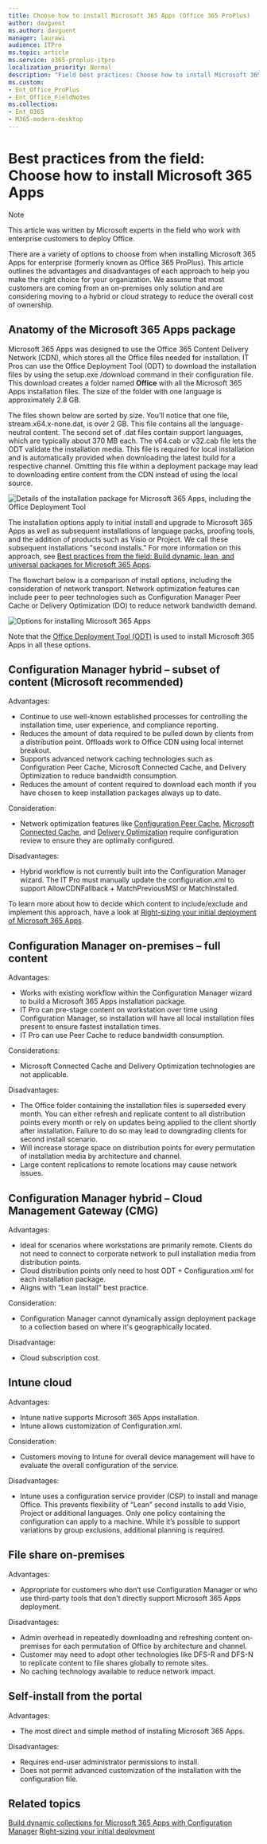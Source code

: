 ```yaml
---
title: Choose how to install Microsoft 365 Apps (Office 365 ProPlus)
author: davguent
ms.author: davguent
manager: laurawi
audience: ITPro 
ms.topic: article 
ms.service: o365-proplus-itpro
localization_priority: Normal
description: "Field best practices: Choose how to install Microsoft 365 Apps for enterprise (formerly known as Office 365 ProPlus)"
ms.custom: 
- Ent_Office_ProPlus
- Ent_Office_FieldNotes
ms.collection: 
- Ent_O365
- M365-modern-desktop
---
```


# Best practices from the field: Choose how to install Microsoft 365 Apps

> [!NOTE]
> This article was written by Microsoft experts in the field who work with enterprise customers to deploy Office.

There are a variety of options to choose from when installing Microsoft 365 Apps for enterprise (formerly known as Office 365 ProPlus).  This article outlines the advantages and disadvantages of each approach to help you make the right choice for your organization. We assume that most customers are coming from an on-premises only solution and are considering moving to a hybrid or cloud strategy to reduce the overall cost of ownership.

## Anatomy of the Microsoft 365 Apps package

Microsoft 365 Apps was designed to use the Office 365 Content Delivery Network (CDN), which stores all the Office files needed for installation.  IT Pros can use the Office Deployment Tool (ODT) to download the installation files by using the setup.exe /download command in their configuration file. This download creates a folder named **Office** with all the Microsoft 365 Apps installation files. The size of the folder with one language is approximately 2.8 GB. 

The files shown below are sorted by size. You’ll notice that one file, stream.x64.x-none.dat, is over 2 GB. This file contains all the language-neutral content.  The second set of .dat files contain support languages, which are typically  about 370 MB each. The v64.cab or v32.cab file lets the ODT validate the installation media. This file is required for local installation and is automatically provided  when downloading the latest build for a respective channel. Omitting this file within a deployment package may lead to downloading entire content from the CDN instead of using the local source.   

![Details of the installation package for Microsoft 365 Apps, including the Office Deployment Tool](../images/fieldnotes/install-options-1.png)

The installation options apply to initial install and upgrade to Microsoft 365 Apps as well as subsequent installations of language packs, proofing tools, and the addition of products such as Visio or Project. We call these subsequent installations "second installs." For more information on this approach, see [Best practices from the field: Build dynamic, lean, and universal packages for Microsoft 365 Apps](build-dynamic-lean-universal-packages.md).

The flowchart below is a comparison of install options, including the consideration of network transport.  Network optimization features can include peer to peer technologies such as Configuration Manager Peer Cache or Delivery Optimization (DO) to reduce network bandwidth demand.  

![Options for installing Microsoft 365 Apps](../images/fieldnotes/install-options-2.png)

Note that the [Office Deployment Tool (ODT)](../overview-office-deployment-tool.md) is used to install Microsoft 365 Apps in all these options. 

## Configuration Manager hybrid – subset of content (Microsoft recommended)

Advantages:

- Continue to use well-known established processes for controlling the installation time, user experience, and compliance reporting.
- Reduces the amount of data required to be pulled down by clients from a distribution point. Offloads work to Office CDN using local internet breakout.
- Supports advanced network caching technologies such as Configuration Peer Cache, Microsoft Connected Cache, and Delivery Optimization to reduce bandwidth consumption.
- Reduces the amount of content required to download each month if you have chosen to keep installation packages always up to date.

Consideration:
- Network optimization features like [Configuration Peer Cache](/mem/configmgr/core/plan-design/hierarchy/client-peer-cache), [Microsoft Connected Cache](/mem/configmgr/core/plan-design/hierarchy/microsoft-connected-cache), and [Delivery Optimization](../delivery-optimization.md) require configuration review to ensure they are optimally configured.

Disadvantages:
- Hybrid workflow is not currently built into the Configuration Manager wizard. The IT Pro must manually update the configuration.xml to support AllowCDNFallback + MatchPreviousMSI or MatchInstalled.

To learn more about how to decide which content to include/exclude and implement this approach, have a look at [Right-sizing your initial deployment of Microsoft 365 Apps](right-sizing-initial-deployment.md).

## Configuration Manager on-premises – full content

Advantages: 
- Works with existing workflow within the Configuration Manager wizard to build a Microsoft 365 Apps installation package.
- IT Pro can pre-stage content on workstation over time using Configuration Manager, so installation will have all local installation files present to ensure fastest installation times.
- IT Pro can use Peer Cache to reduce bandwidth consumption.

Considerations:
- Microsoft Connected Cache and Delivery Optimization technologies are not applicable.

Disadvantages:
- The Office folder containing the installation files is superseded every month. You can either refresh and replicate content to all distribution points every month or rely on updates being applied to the client shortly after installation. Failure to do so may lead to downgrading clients for second install scenario.
- Will increase storage space on distribution points for every permutation of installation media by architecture and channel.
- Large content replications to remote locations may cause network issues.

## Configuration Manager hybrid – Cloud Management Gateway (CMG)

Advantages:
- Ideal for scenarios where workstations are primarily remote.  Clients do not need to connect to corporate network to pull installation media from distribution points.
- Cloud distribution points only need to host ODT + Configuration.xml for each installation package.
- Aligns with “Lean Install” best practice.

Consideration:
- Configuration Manager cannot dynamically assign deployment package to a collection based on where it's geographically located.

Disadvantage:
- Cloud subscription cost.

## Intune cloud 

Advantages:
- Intune native supports Microsoft 365 Apps installation.
- Intune allows customization of Configuration.xml.

Consideration:
- Customers moving to Intune for overall device management will have to evaluate the overall configuration of the service.

Disadvantages:
- Intune uses a configuration service provider (CSP) to install and manage Office.  This prevents flexibility of “Lean” second installs to add Visio, Project or additional languages.  Only one policy containing the configuration can apply to a machine.  While it’s possible to support variations by group exclusions, additional planning is required.

## File share on-premises

Advantages:
- Appropriate for customers who don’t use Configuration Manager or who use third-party tools that don't directly support Microsoft 365 Apps deployment.

Disadvantages:
- Admin overhead in repeatedly downloading and refreshing content on-premises for each permutation of Office by architecture and channel.
- Customer may need to adopt other technologies like DFS-R and DFS-N to replicate content to file shares globally to remote sites.
- No caching technology available to reduce network impact.

## Self-install from the portal

Advantages:
- The most direct and simple method of installing Microsoft 365 Apps.

Disadvantages:
- Requires end-user administrator permissions to install.
- Does not permit advanced customization of the installation with the configuration file.

## Related topics

[Build dynamic collections for Microsoft 365 Apps with Configuration Manager](build-dynamic-lean-configuration-manager.md)
[Right-sizing your initial deployment](right-sizing-initial-deployment.md)